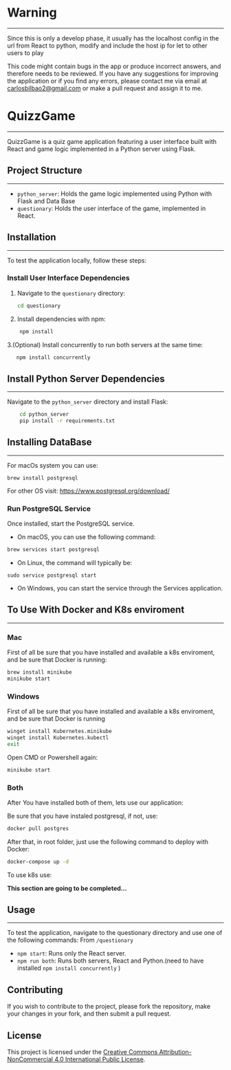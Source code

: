 # Warning
---
Since this is only a develop phase, it usually has the localhost config in the url from React to python, modify and include the host ip for let to other users to play

This code might contain bugs in the app or produce incorrect answers, and therefore needs to be reviewed. If you have any suggestions for improving the application or if you find any errors, please contact me via email at carlosbilbao2@gmail.com or make a pull request and assign it to me.

# QuizzGame
---
QuizzGame is a quiz game application featuring a user interface built with React and game logic implemented in a Python server using Flask.

## Project Structure
---
- `python_server`: Holds the game logic implemented using Python with Flask and Data Base 
- `questionary`: Holds the user interface of the game, implemented in React.

## Installation
---
To test the application locally, follow these steps:

### Install User Interface Dependencies

1. Navigate to the `questionary` directory:
   ```sh
   cd questionary   
    ```
2. Install dependencies with npm:
```sh 
    npm install
```
3.(Optional) Install concurrently to run both servers at the same time:
```sh
   npm install concurrently
```

## Install Python Server Dependencies
---
Navigate to the `python_server` directory and install Flask:

```sh
    cd python_server
    pip install -r requirements.txt
```

## Installing DataBase
---
For macOs system you can use:
```
brew install postgresql
```

For other OS visit: https://www.postgresql.org/download/

### Run PostgreSQL Service
Once installed, start the PostgreSQL service. 
* On macOS, you can use the following command:
```sh
brew services start postgresql
```
* On Linux, the command will typically be:
```
sudo service postgresql start
```

* On Windows, you can start the service through the Services application.

## To Use With Docker and K8s enviroment
---
### Mac

First of all be sure that you have installed and available a k8s enviroment, and be sure that Docker is running:

```bash
brew install minikube
minikube start
```

### Windows
First of all be sure that you have installed and available a k8s enviroment, and be sure that Docker is running
```bash
winget install Kubernetes.minikube
winget install Kubernetes.kubectl
exit
```
Open CMD or Powershell again:
```bash
minikube start
```

### Both
After You have installed both of them, lets use our application:

Be sure that you have instaled postgresql, if not, use:

```bash
docker pull postgres
```

After that, in root folder, just use the following command to deploy with Docker:

```bash
docker-compose up -d
```

To use k8s use:

**This section are going to be completed...** 


## Usage
---

To test the application, navigate to the questionary directory and use one of the following commands:
From `/questionary`

* `npm start`: Runs only the React server.
* `npm run both`: Runs both servers, React and Python.(need to have installed `npm install concurrently` )

## Contributing

If you wish to contribute to the project, please fork the repository, make your changes in your fork, and then submit a pull request.

## License

This project is licensed under the [Creative Commons Attribution-NonCommercial 4.0 International Public License](./LICENSE).
